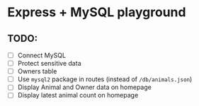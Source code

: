 # Express + MySQL playground

## TODO:
* [ ] Connect MySQL
* [ ] Protect sensitive data
* [ ] Owners table
* [ ] Use `mysql2` package in routes (instead of `/db/animals.json`)
* [ ] Display Animal and Owner data on homepage
* [ ] Display latest animal count on homepage